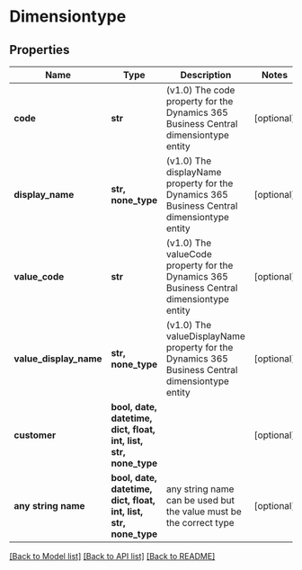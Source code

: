 # Dimensiontype


## Properties
Name | Type | Description | Notes
------------ | ------------- | ------------- | -------------
**code** | **str** | (v1.0) The code property for the Dynamics 365 Business Central dimensiontype entity | [optional] 
**display_name** | **str, none_type** | (v1.0) The displayName property for the Dynamics 365 Business Central dimensiontype entity | [optional] 
**value_code** | **str** | (v1.0) The valueCode property for the Dynamics 365 Business Central dimensiontype entity | [optional] 
**value_display_name** | **str, none_type** | (v1.0) The valueDisplayName property for the Dynamics 365 Business Central dimensiontype entity | [optional] 
**customer** | **bool, date, datetime, dict, float, int, list, str, none_type** |  | [optional] 
**any string name** | **bool, date, datetime, dict, float, int, list, str, none_type** | any string name can be used but the value must be the correct type | [optional]

[[Back to Model list]](../README.md#documentation-for-models) [[Back to API list]](../README.md#documentation-for-api-endpoints) [[Back to README]](../README.md)


